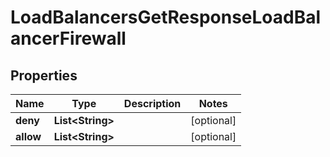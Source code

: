 

# LoadBalancersGetResponseLoadBalancerFirewall


## Properties

| Name | Type | Description | Notes |
|------------ | ------------- | ------------- | -------------|
|**deny** | **List&lt;String&gt;** |  |  [optional] |
|**allow** | **List&lt;String&gt;** |  |  [optional] |



